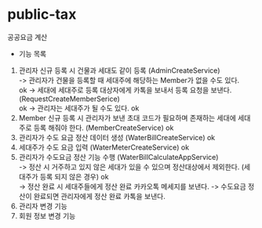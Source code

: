 # public-tax
공공요금 계산

* 기능 목록
1. 관리자 신규 등록 시 건물과 세대도 같이 등록 (AdminCreateService) <br>
   -> 관리자가 건물을 등록할 때 세대주에 해당하는 Member가 없을 수도 있다. <br> ok
   -> 세대에 세대주로 등록 대상자에게 카톡을 보내서 등록 요청을 보낸다. (RequestCreateMemberSerice) <br> ok
   -> 관리자는 세대주가 될 수도 있다. ok
2. Member 신규 등록 시 관리자가 보낸 초대 코드가 필요하며 존재하는 세대에 세대주로 등록 해줘야 한다. (MemberCreateService) ok
3. 관리자가 수도 요금 정산 데이터 생성 (WaterBillCreateService) ok
4. 세대주가 수도 요금 입력 (WaterMeterCreateService) ok
5. 관리자가 수도요금 정산 기능 수행 (WaterBillCalculateAppService) <br> 
   -> 정산 시 거주하고 있지 않은 세대가 있을 수 있으며 정산대상에서 제외한다. (세대주가 등록 되지 않은 경우) ok <br>
   -> 정산 완료 시 세대주들에게 정산 완료 카카오톡 메세지를 보낸다.
   -> 수도요금 정산이 완료되면 관리자에게 정산 완료 카톡을 보낸다.
6. 관리자 변경 기능
7. 회원 정보 변경 기능